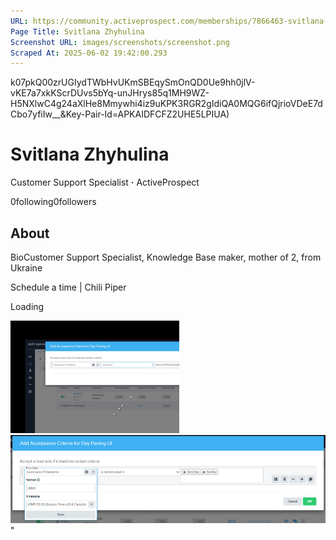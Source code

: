```yaml
---
URL: https://community.activeprospect.com/memberships/7866463-svitlana-zhyhulina
Page Title: Svitlana Zhyhulina
Screenshot URL: images/screenshots/screenshot.png
Scraped At: 2025-06-02 19:42:00.293
---
```

k07pkQ00zrUGIydTWbHvUKmSBEqySmOnQD0Ue9hh0jlV-vKE7a7xkKScrDUvs5bYq-unJHrys85q1MH9WZ-H5NXlwC4g24aXlHe8Mmywhi4iz9uKPK3RGR2gIdiQA0MQG6ifQjrioVDeE7dCbo7yfiIw__&Key-Pair-Id=APKAIDFCFZ2UHE5LPIUA)

# Svitlana Zhyhulina

Customer Support Specialist **·** ActiveProspect

0following0followers

## About

BioCustomer Support Specialist, Knowledge Base maker, mother of 2, from Ukraine

Schedule a time \| Chili Piper

Loading

![](images/image-1.png)![](images/image-2.png)"
